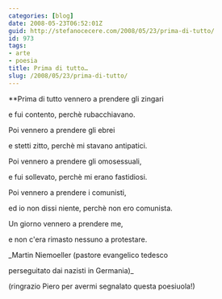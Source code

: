 ```yaml
---
categories: [blog]
date: 2008-05-23T06:52:01Z
guid: http://stefanocecere.com/2008/05/23/prima-di-tutto/
id: 973
tags:
- arte
- poesia
title: Prima di tutto…
slug: /2008/05/23/prima-di-tutto/
---
```


**Prima di tutto vennero a prendere gli zingari
  
e fui contento, perchè rubacchiavano.</p> 

Poi vennero a prendere gli ebrei
  
e stetti zitto, perchè mi stavano antipatici.

Poi vennero a prendere gli omosessuali,
  
e fui sollevato, perchè mi erano fastidiosi.

Poi vennero a prendere i comunisti,
  
ed io non dissi niente, perchè non ero comunista.

Un giorno vennero a prendere me,
  
e non c'era rimasto nessuno a protestare.</strong>

_Martin Niemoeller (pastore evangelico tedesco
  
perseguitato dai nazisti in Germania)_ 

(ringrazio Piero per avermi segnalato questa poesiuola!)